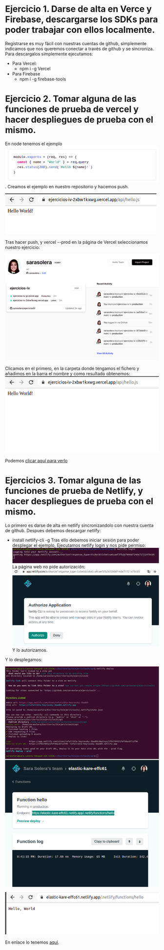 # Ejercicio 1. Darse de alta en Verce y Firebase, descargarse los SDKs para poder trabajar con ellos localmente.
Registrarse es muy fácil con nuestras cuentas de github, simplemente indicamos que nos queremos conectar a través de github y se sincroniza. Para descargalos simplemente ejecutamos:
- Para Vercel:
    - npm i -g Vercel
- Para Firebase
    - npm i -g firebase-tools
# Ejercicio 2. Tomar alguna de las funciones de prueba de vercel y hacer despliegues de prueba con el mismo.
En node tenemos el ejemplo ![](img/ejemplo_node.png).
Creamos el ejemplo en nuestro repositorio y hacemos push.

![](img/hello_js.png)

Tras hacer push, y vercel --prod en la página de Vercel seleccionamos nuestro ejercicio:

![](img/ejercicioPagina.png)


Clicamos en el primero, en la carpeta donde tengamos el fichero y añadimos en la barra el nombre y como resultado obtenemos:
![](img/mostrando_ejercicio.png)

Podemos [clicar aquí para verlo](https://ejercicios-iv-2xbw1kxwg.vercel.app/api/hello.js)

# Ejercicios 3. Tomar alguna de las funciones de prueba de Netlify, y hacer despliegues de prueba con el mismo.
Lo primero es darse de alta en netlify sincronizandolo con nuestra cuenta de github.
Despues debemos descargar netlify:
 - install netlify-cli -g
Tras ello debemos iniciar sesión para poder desplegar el ejemplo, 
Ejecutamos netlify login y nos pide permiso:
![](img/net_login.png)
La página web no pide autorización:
![](img/auto_net.png)
Y lo autorizamos.

Y lo desplegamos:

![](img/desplegamos_net.png)
![](img/funcion_final.png)

![](img/desplegada.png)

En enlace lo tenemos [aqui](https://elastic-kare-effc61.netlify.app/.netlify/functions/hello).